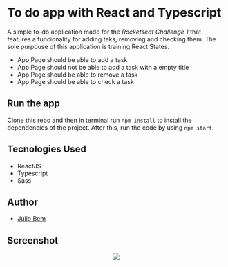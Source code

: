 # To do app with React and Typescript

A simple to-do application made for the *Rocketseat Challenge 1* that features a funcionality for adding taks, removing and checking them. The sole purpouse of this application is training React States.

- App Page should be able to add a task
- App Page should not be able to add a task with a empty title
- App Page should be able to remove a task
- App Page should be able to check a task

## Run the app

Clone this repo and then in terminal run ```npm install``` to install the dependencies of the project. After this, run the code by using ```npm start```.

## Tecnologies Used

<ul>
  <li>ReactJS</li>
  <li>Typescript</li>
  <li>Sass</li>
</ul>

## Author

- [Júlio Bem](https://github.com/juliobem)

## Screenshot

<div align='center'>
  <img src="https://i.imgur.com/ywZEMFT.png"/>
</div>
